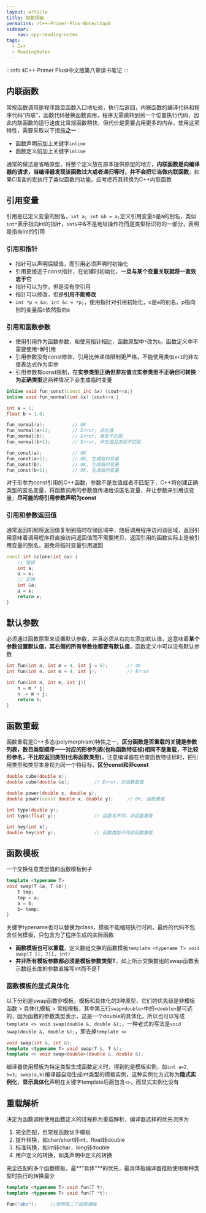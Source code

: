 ```yaml
---
layout: article
title: 函数探幽
permalink: /C++-Primer-Plus-Note/chap8
sidebar:
    nav: cpp-reading-notes
tags:
  - C++
  - ReadingNotes
---
```

:::info
《C++ Primer Plus》中文版第八章读书笔记
:::

## 内联函数
常规函数调用是程序跳至函数入口地址处，执行后返回，内联函数的编译代码和程序代码“内联”，函数代码替换函数调用，程序无需跳转到另一个位置执行代码，因此内联函数的运行速度比常规函数稍快，但代价是需要占用更多的内存，使用这项特性，需要采取以下措施**之一**：
- 函数声明前加上关键字`inline`
- 函数定义前加上关键字`inline`

通常的做法是省略原型，将整个定义放在原本提供原型的地方，**内联函数是向编译器的请求，当编译器发现该函数过大或者递归等时，并不会把它当做内联函数**，如果C语言的宏执行了类似函数的功能，应考虑将其转换为C++内联函数

## 引用变量
引用是已定义变量的别名，`int a; int &b = a;`定义引用变量b是a的别名，类似`int*`表示指向int的指针，`int&`中&不是地址操作符而是类型标识符的一部分，表明是指向int的引用
### 引用和指针
- 指针可以声明后赋值，而引用必须声明时初始化
- 引用更接近于const指针，在创建时初始化，**一旦与某个变量关联就将一直效忠于它**
- 指针可以为空，但是没有空引用
- 指针可以修改，但是**引用不能修改**
- `int *p = &a; int &c = *p;`，使用指针对引用初始化，c是a的别名，p指向别的变量后c依然指向a

### 引用和函数参数
- 使用引用作为函数参数，和使用指针相比，函数原型中`*`改为`&`，函数定义中不需要使用`*`解引用
- 引用参数没有const修饰，引用比传递值限制更严格，不能使用类似`x+3`的非左值表达式作为实参
- 引用参数有const限制，在**实参类型正确但非左值**或**实参类型不正确但可转换为正确类型**这两种情况下会生成临时变量

```cpp
inline void fun_const(const int &x) {cout<<x;}
inline void fun_normal(int &x) {cout<<x;}

int a = 1;
float b = 1.0;

fun_normal(a);          // OK
fun_normal(a+1);        // Error, 非左值
fun_normal(b);          // Error, 类型不匹配
fun_normal(b+1);        // Error, 非左值且类型不匹配

fun_const(a);           // OK
fun_const(a+1);         // OK, 生成临时变量
fun_const(b);           // OK, 生成临时变量
fun_const(b+1);         // OK, 生成临时变量
```
对于形参为const引用的C++函数，参数不是左值或者不匹配下，C++将创建正确类型的匿名变量，将函数调用的参数值传递给该匿名变量，并让参数来引用该变量，**尽可能的将引用参数声明为const**

### 引用和参数返回值
通常返回机制将返回值复制到临时存储区域中，随后调用程序访问该区域，返回引用意味着调用程序将直接访问返回值而不需要拷贝，返回引用的函数实际上是被引用变量的别名，避免将临时变量引用返回
```cpp
const int &clone(int &x) {
    // 错误
    int a;
    a = x;
    // 正确
    int &a;
    a = x;
    return x;
}
```

## 默认参数
必须通过函数原型来设置默认参数，并且必须从右向左添加默认值，这意味着**某个参数设置默认值，其右侧的所有参数也都要有默认值**，函数定义中可以没有默认参数
```cpp
int fun(int n, int m = 4, int j = 5);       // OK
int fun(int n, int m = 4, int j);           // Error

int fun(int n, int m, int j){
    n = m * j;
    n -= m + j;
    return n;
}
```
## 函数重载
函数重载是C++多态(polymorphism)特性之一，**区分函数是否重载的关键是参数列表，数目类型顺序一一对应的形参列表(也称函数特征标)相同不是重载，不比较形参名，不比较返回类型(也称函数类型)**，注意编译器在检查函数特征标时，把引用类型和类型本身视为同一个特征标，**区分const和非const**
```cpp
double cube(double x);
double cube(double &x);         // Error，非函数重载

double power(double x, double y);
double power(const double x, double y);     // OK, 函数重载

int type(double y);
int typo(float y);              // 函数名不同，非函数重载

int hey(int x);
double hey(int y);              // 函数类型不同非函数重载
```

## 函数模板
一个交换任意类型值的函数模板例子
```cpp
template <typename T>
void swap(T &a, T &b){
    T tmp;
    tmp = a;
    a = b;
    b= temp;
}
```
关键字typename也可以替换为class，模板不能缩短执行时间，最终的代码不包含任何模板，只包含为了程序生成的实际函数
- **函数模板也可以重载**，定义数组交换的函数模板`template <typename T> void swap(T [], T[], int)`
- **并非所有模板参数都必须是模板参数类型T**，如上所示交换数组的swap函数表示数组长度的参数直接写int而不是T

### 函数模板的显式具体化
以下分别是swap函数非模板，模板和具体化的3种原型，它们的优先级是非模板函数 > 具体化模板 > 常规模板，其中第三行`swap<double>`中的`<double>`是可选的，因为函数的参数类型表示，这是一个double的具体化，所以也可以写成`template <> void swap(double &, double &);`，一种老式的写法是`void swap(double &, double &);`，即去掉`template <>`
```cpp
void swap(int &, int &);
template <typename T> void swap(T &, T &);
template <> void swap<double>(double &, double &);
```
编译器使用模板为特定类型生成函数定义时，得到的是模板实例，如`int a=2, b=3; swap(a,b)`编译器自动生成int类型的模板实例，这种实例化方式称为**隐式实例化**，**显示具体化**声明在关键字template后面包含`<>`，而显式实例化没有

## 重载解析
决定为函数调用使用函数定义的过程称为重载解析，编译器选择的优先次序为
1. 完全匹配，但常规函数优于模板
2. 提升转换，如char/short转int，float转double
3. 标准转换，如int转char，long转double
4. 用户定义的转换，如类声明中定义的转换

完全匹配的多个函数模板，最**"具体"**的优先，最具体指编译器推断使用哪种类型时执行的转换最少
```cpp
template <typename T> void fun(T t);
template <typename T> void fun(T *t);

fun("abc");     //使用第二个函数模板
```